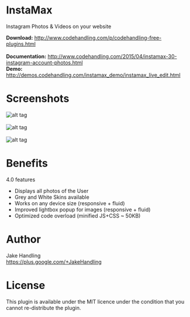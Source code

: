 InstaMax
======

Instagram Photos & Videos on your website

<b>Download:</b> http://www.codehandling.com/p/codehandling-free-plugins.html <br>
<br>
<b>Documentation:</b> http://www.codehandling.com/2015/04/instamax-30-instagram-account-photos.html<br>
<b>Demo:</b> http://demos.codehandling.com/instamax_demo/instamax_live_edit.html<br>

Screenshots
========

![alt tag](https://3.bp.blogspot.com/-bMuJfjefvAg/V21S7zvNWII/AAAAAAAACAU/VL_5j9Ek_zAZ-Lpp_z8qMDXlriQY7YwkACLcB/s800/clean.png)
<br><br>
![alt tag](https://1.bp.blogspot.com/-uP8yJYBORFQ/V21S5uQMsLI/AAAAAAAACAE/wUe8_itCw_AKFMCSSj08-WPa20OC24wxQCLcB/s800/grey.png)
<br><br>
![alt tag](https://1.bp.blogspot.com/-ClzMSaanaoM/V21S544jl6I/AAAAAAAACAI/waOHU3Yi8p4pWvaJQ-v8wzTZ3q3J2ShegCLcB/s800/white.png)


Benefits
========

4.0 features
- Displays all photos of the User
- Grey and White Skins available
- Works on any device size (responsive + fluid)
- Improved lightbox popup for images (responsive + fluid)
- Optimized code overload (minified JS+CSS ~ 50KB)

Author
======
Jake Handling<br>
https://plus.google.com/+JakeHandling

License
=======
This plugin is available under the MIT licence under the condition that you cannot re-distribute the plugin.
